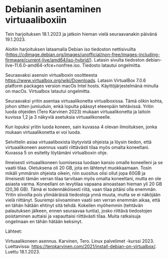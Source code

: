 # Debianin asentaminen virtuaaliboxiin

Tein harjoituksen 18.1.2023 ja jatkoin hieman vielä seuraavanakin päivänä 19.1.2023.

Aloitin harjoituksen lataamalla Debian iso tiedoston nettisivuilta (https://cdimage.debian.org/images/unofficial/non-free/images-including-firmware/current-live/amd64/iso-hybrid/). Latasin sivulta tiedoston debian-live-11.6.0-amd64-xfce+nonfree.iso. Tiedosto latautui ongelmitta. 

Seuraavaksi asensin virtualboxin osoitteesta https://www.virtualbox.org/wiki/Downloads. Latasin  VirtualBox 7.0.6 platform packages  version macOs Intel hosts. Käyttöjärjestelmänä minulla on macOs. Virtualbox latautui ongelmitta.

Seuraavaksi yritin asentaa virtuaalikonetta virtualboxissa. Tämä olikin kohta, johon sitten jumiuduin, enkä lopulta päässyt eteenpäin tehtävissä. Yritin luoda ohjeiden (Tero Karvinen 2023) mukaan  virtuaalikonetta ja laitoin kuvissa 1,2 ja 3 näkyviä asetuksia virtuaalikoneelle. 

Kun lopuksi yritin luoda koneen, sain kuvassa 4 olevan ilmoituksen, jonka mukaan virtuaalikonetta ei voi luoda.

Selvittelin asiaa virtuaaliboxista löytyvistä ohjeista ja löysin tiedon, että virtuaalikoneen asennus vaatii riittävästi tilaa myös omalta koneeltani. Kuvassa 5 on esitetty löytämäni virtualboxin ohje. 

Ilmeisesti virtuaalikoneen luomisessa luodaan kansio omalle koneelleni ja se vaatii tilaa. Oletuksena oli 20 GB, jota en lähtenyt muokkaamaan. Tosin mikäli ymmärsin ohjeista oikein, niin suositus olisi ollut jopa 60GB ja ilmeisesti tämän verran tilaa tarvitaan myös omalta koneeltani, mutta en ole asiasta varma. Koneellani on levytilaa vapaana ainoastaan hieman yli 20 GB (20,36 GB). Tämä ei todennäköisesti riitä, vaan tilaa pitäisi olla enemmän. Yritin siivoilla pois ylimääräisiä tiedostoja ynnä muuta, mutta se ei näköjään vielä riittänyt. Suurempi siivoaminen vaatii sen verran enemmän aikaa, että en tähän hätään ehtinyt sitä tehdä. Kokeilen myöhemmin (tehtävän palautuksen jälkeen, ennen seuraavaa tuntia), josko riittävä tiedostojen poistaminen auttaisi ja vapauttaisi riittävästi tilaa. Muita ratkaisuja ongelmaan en tähän hätään keksinyt.


Lähteet:

Virtuaalikoneen asennus. Karvinen, Tero. Linux palvelimet -kurssi 2023. Luettavissa: https://terokarvinen.com/2021/install-debian-on-virtualbox/. Luettu 18.1.2023.


